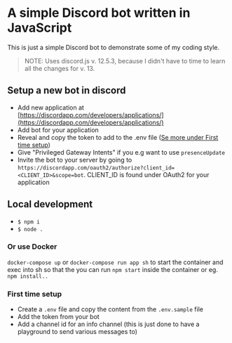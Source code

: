 
# A simple Discord bot written in JavaScript

This is just a simple Discord bot to demonstrate some of my coding style.

> NOTE: Uses discord.js v. 12.5.3, because I didn't have to time to learn all the changes for v. 13.

## Setup a new bot in discord

- Add new application at [https://discordapp.com/developers/applications/](https://discordapp.com/developers/applications/)
- Add bot for your application
- Reveal and copy the token to add to the .env file ([Se more under First time setup](#first-time-setup))
- Give "Privileged Gateway Intents" if you e.g want to use `presenceUpdate`
- Invite the bot to your server by going to `https://discordapp.com/oauth2/authorize?client_id=<CLIENT_ID>&scope=bot`. CLIENT_ID is found under OAuth2 for your application

## Local development

- `$ npm i`
- `$ node .`

### Or use Docker

`docker-compose up` or `docker-compose run app sh` to start the container and exec into sh so that the you can run `npm start` inside the container or eg. `npm install..`

### First time setup

- Create a `.env` file and copy the content from the `.env.sample` file
- Add the token from your bot
- Add a channel id for an info channel (this is just done to have a playground to send various messages to)
